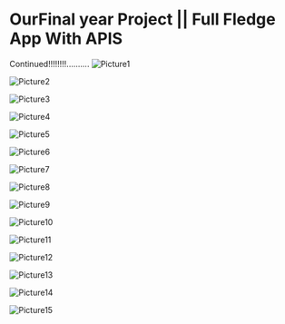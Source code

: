 # OurFinal year Project || Full Fledge App With APIS

 Continued!!!!!!!!..........
[]()
![Picture1](https://github.com/user-attachments/assets/0c4b8d09-266f-4315-923a-500f4da42dcf)

![Picture2](https://github.com/user-attachments/assets/be765484-e4af-42f5-8b32-c54a2c53457d)

![Picture3](https://github.com/user-attachments/assets/5807452a-9430-4212-830b-4fa8b8328dc2)

![Picture4](https://github.com/user-attachments/assets/8c293501-2f1d-4feb-b521-1fa1f95613ad)

![Picture5](https://github.com/user-attachments/assets/8c2876c2-c188-42b4-92c4-31b29f67cac0)

![Picture6](https://github.com/user-attachments/assets/87dc143b-899d-4891-9ce7-f7d79cac915d)

![Picture7](https://github.com/user-attachments/assets/4b1e0642-76ae-43c6-8664-f5adee60fd34)

![Picture8](https://github.com/user-attachments/assets/53463a7b-f504-4278-8f0d-d198ec1c1b10)

![Picture9](https://github.com/user-attachments/assets/3aa6c77f-166e-40d4-96b3-8bc522ed3daa)

![Picture10](https://github.com/user-attachments/assets/273145a6-dc8a-4001-87cf-f97ff73e4037)

![Picture11](https://github.com/user-attachments/assets/a5539eb8-294e-4bc2-be7c-a04ef3675101)

![Picture12](https://github.com/user-attachments/assets/1c98f7be-f5c7-47e9-ace9-0369e3ea70c4)

![Picture13](https://github.com/user-attachments/assets/2fa60b8f-ceea-4e01-b79f-fda4b92efac9)

![Picture14](https://github.com/user-attachments/assets/902dc8ac-c1e0-4cec-b179-5f2292f5cdc6)

![Picture15](https://github.com/user-attachments/assets/af77e07a-da09-4892-bd61-8ba7f1dd4a7f)
